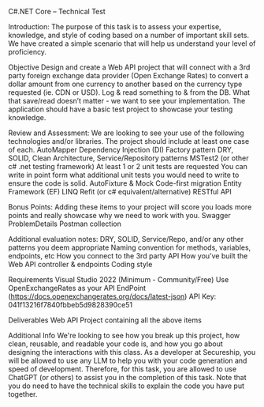 C#.NET Core – Technical Test


Introduction:
The purpose of this task is to assess your expertise, knowledge, and style of coding based on a number of important skill sets. We have created a simple scenario that will help us understand your level of proficiency.
 
Objective
Design and create a Web API project that will connect with a 3rd party foreign exchange data provider (Open Exchange Rates) to convert a dollar amount from one currency to another based on the currency type requested (ie. CDN or USD). Log & read something to & from the DB. What that save/read doesn’t matter - we want to see your implementation. The application should have a basic test project to showcase your testing knowledge. 


Review and Assessment:
We are looking to see your use of the following technologies and/or libraries. The project should include at least one case of each.
AutoMapper
Dependency Injection (DI)
Factory pattern
DRY, SOLID, Clean Architecture, Service/Repository patterns
MSTest2 (or other c# .net testing framework) 
At least 1 or 2 unit tests are requested
You can write in point form what additional unit tests you would need to write to ensure the code is solid.
AutoFixture & Mock
Code-first migration
Entity Framework (EF) 
LINQ
Refit (or c# equivalent/alternative)
RESTful API


Bonus Points:
Adding these items to your project will score you loads more points and really showcase why we need to work with you.
Swagger
ProblemDetails
Postman collection




Additional evaluation notes:
DRY, SOLID, Service/Repo, and/or any other patterns you deem appropriate
Naming convention for methods, variables, endpoints, etc
How you connect to the 3rd party API
How you’ve built the Web API controller & endpoints
Coding style





Requirements
Visual Studio 2022 (Minimum - Community/Free)
Use OpenExchangeRates as your API EndPoint (https://docs.openexchangerates.org/docs/latest-json)
API Key: 041f13216f7840fbbeb5d9828390ce51



Deliverables
Web API Project containing all the above items



Additional Info
We're looking to see how you break up this project, how clean, reusable, and readable your code is, and how you go about designing the interactions with this class.
As a developer at Secureship, you will be allowed to use any LLM to help you with your code generation and speed of development. Therefore, for this task, you are allowed to use ChatGPT (or others) to assist you in the completion of this task.
Note that you do need to have the technical skills to explain the code you have put together.
